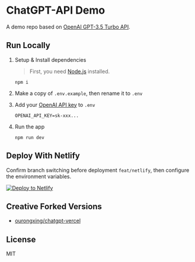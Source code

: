 # ChatGPT-API Demo

A demo repo based on [OpenAI GPT-3.5 Turbo API](https://platform.openai.com/docs/guides/chat).

## Run Locally

1. Setup & Install dependencies

    > First, you need [Node.js](https://nodejs.org/) installed.

    ```shell
    npm i
    ```

2. Make a copy of `.env.example`, then rename it to `.env`
3. Add your [OpenAI API key](https://platform.openai.com/account/api-keys) to `.env`
    ```
    OPENAI_API_KEY=sk-xxx...
    ```
4. Run the app
    ```shell
    npm run dev
    ```
    
## Deploy With Netlify

Confirm branch switching before deployment `feat/netlify`, then configure the environment variables.

[![Deploy to Netlify](https://www.netlify.com/img/deploy/button.svg)](https://app.netlify.com/start/deploy?repository=https://github.com/ddiu8081/chatgpt-demo&ref=feat/netlify&env[OPEN_API_KEY]=xxx)

## Creative Forked Versions

- [ourongxing/chatgpt-vercel](https://github.com/ourongxing/chatgpt-vercel)

## License

MIT
